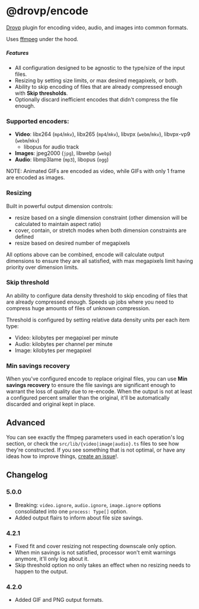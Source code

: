 # @drovp/encode

[Drovp](https://drovp.app) plugin for encoding video, audio, and images into common formats.

Uses [ffmpeg](https://ffmpeg.org/) under the hood.

##### Features

-   All configuration designed to be agnostic to the type/size of the input files.
-   Resizing by setting size limits, or max desired megapixels, or both.
-   Ability to skip encoding of files that are already compressed enough with **Skip thresholds**.
-   Optionally discard inefficient encodes that didn't compress the file enough.

### Supported encoders:

-   **Video**: libx264 (`mp4`/`mkv`), libx265 (`mp4`/`mkv`), libvpx (`webm`/`mkv`), libvpx-vp9 (`webm`/`mkv`)
    -   libopus for audio track
-   **Images**: jpeg2000 (`jpg`), libwebp (`webp`)
-   **Audio**: libmp3lame (`mp3`), libopus (`ogg`)

NOTE: Animated GIFs are encoded as video, while GIFs with only 1 frame are encoded as images.

### Resizing

Built in powerful output dimension controls:

-   resize based on a single dimension constraint (other dimension will be calculated to maintain aspect ratio)
-   cover, contain, or stretch modes when both dimension constraints are defined
-   resize based on desired number of megapixels

All options above can be combined, encode will calculate output dimensions to ensure they are all satisfied, with max megapixels limit having priority over dimension limits.

### Skip threshold

An ability to configure data density threshold to skip encoding of files that are already compressed enough. Speeds up jobs where you need to compress huge amounts of files of unknown compression.

Threshold is configured by setting relative data density units per each item type:

-   Video: kilobytes per megapixel per minute
-   Audio: kilobytes per channel per minute
-   Image: kilobytes per megapixel

### Min savings recovery

When you've configured encode to replace original files, you can use **Min savings recovery** to ensure the file savings are significant enough to warrant the loss of quality due to re-encode. When the output is not at least a configured percent smaller than the original, it'll be automatically discarded and original kept in place.

## Advanced

You can see exactly the ffmpeg parameters used in each operation's log section, or check the `src/lib/{video|image|audio}.ts` files to see how they're constructed. If you see something that is not optimal, or have any ideas how to improve things, [create an issue](https://github.com/drovp/encode/issues)!.

## Changelog

### 5.0.0

- Breaking: `video.ignore`, `audio.ignore`, `image.ignore` options consolidated into one `process: Type[]` option.
- Added output flairs to inform about file size savings.

### 4.2.1

-   Fixed fit and cover resizing not respecting downscale only option.
-   When min savings is not satisfied, processor won't emit warnings anymore, it'll only log about it.
-   Skip threshold option no only takes an effect when no resizing needs to happen to the output.

### 4.2.0

-   Added GIF and PNG output formats.
